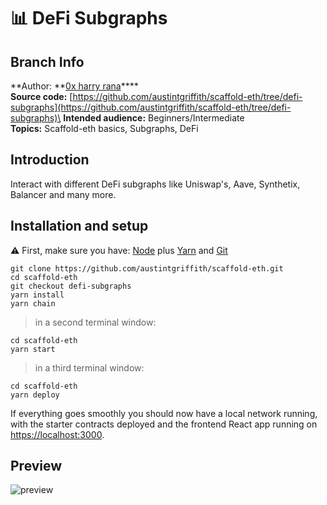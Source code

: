 # 📊 DeFi Subgraphs

## Branch Info

**Author: **[0x harry rana](https://github.com/harryranakl)****\
**Source code:** [https://github.com/austintgriffith/scaffold-eth/tree/defi-subgraphs](https://github.com/austintgriffith/scaffold-eth/tree/defi-subgraphs)\
**Intended audience:** Beginners/Intermediate\
**Topics:** Scaffold-eth basics, Subgraphs, DeFi

## Introduction

Interact with different DeFi subgraphs like Uniswap's, Aave, Synthetix, Balancer and many more.

## Installation and setup

⚠️ First, make sure you have: [Node](https://nodejs.org/dist/latest-v12.x/) plus [Yarn](https://classic.yarnpkg.com/en/docs/install/) and [Git](https://git-scm.com/downloads)

```
git clone https://github.com/austintgriffith/scaffold-eth.git
cd scaffold-eth
git checkout defi-subgraphs
yarn install
yarn chain
```

> in a second terminal window:

```
cd scaffold-eth
yarn start
```

> in a third terminal window:

```
cd scaffold-eth
yarn deploy
```

If everything goes smoothly you should now have a local network running, with the starter contracts deployed and the frontend React app running on [https://localhost:3000](https://localhost:3000).

## Preview

![preview](https://user-images.githubusercontent.com/35558569/123731168-36d73900-d8ca-11eb-9f83-d8076f894eb0.png)

##
